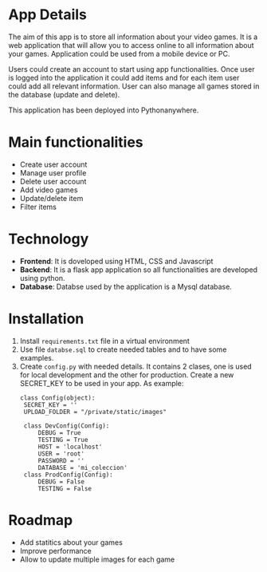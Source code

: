 # App Details

The aim of this app is to store all information about your video games. It is a web application that will allow you to access online to all information about your games. Application could be used from a mobile device or PC.

Users could create an account to start using app functionalities. Once user is logged into the application it could add items and for each item user could add all relevant information. User can also manage all games stored in the database (update and delete).

This application has been deployed into Pythonanywhere.

# Main functionalities

- Create user account
- Manage user profile
- Delete user account
- Add video games
- Update/delete item
- Filter items

# Technology

- **Frontend**: It is doveloped using HTML, CSS and Javascript
- **Backend**: It is a flask app application so all functionalities are developed using python.
- **Database**: Databse used by the application is a Mysql database.

# Installation

1. Install `requirements.txt` file in a virtual environment
2. Use file `databse.sql` to create needed tables and to have some examples.
3. Create  `config.py` with needed details. It contains 2 clases, one is used for local development and the other for production. Create a new SECRET_KEY to be used in your app.
   As example:
   ``` 
   class Config(object):
    SECRET_KEY = ''
    UPLOAD_FOLDER = "/private/static/images"

    class DevConfig(Config):
        DEBUG = True
        TESTING = True    
        HOST = 'localhost'
        USER = 'root'
        PASSWORD = ''
        DATABASE = 'mi_coleccion'
    class ProdConfig(Config):
        DEBUG = False
        TESTING = False      
    ```

# Roadmap

- Add statitics about your games
- Improve performance
- Allow to update multiple images for each game

